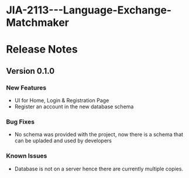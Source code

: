 # JIA-2113---Language-Exchange-Matchmaker

# Release Notes
## Version 0.1.0
### New Features
* UI for Home, Login & Registration Page
* Register an account in the new database schema

### Bug Fixes
* No schema was provided with the project, now there is a schema that can be upladed and used by developers

### Known Issues
* Database is not on a server hence there are currently multiple copies.
